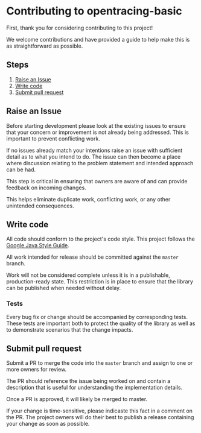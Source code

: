 # Contributing to opentracing-basic

First, thank you for considering contributing to this project!

We welcome contributions and have provided a guide to help make this is as straightforward as possible.

## Steps

1. [Raise an Issue](#raise-and-issue)
1. [Write code](#write-code)
1. [Submit pull request](#submit-pull-request)

## Raise an Issue

Before starting development please look at the existing issues to ensure that your concern or improvement
is not already being addressed.  This is important to prevent conflicting work.

If no issues already match your intentions raise an issue with sufficient detail as to what you
intend to do.  The issue can then become a place where discussion relating to the problem
statement and intended approach can be had.

This step is critical in ensuring that owners are aware of and can provide feedback on incoming changes.

This helps eliminate duplicate work, conflicting work, or any other unintended consequences.

## Write code

All code should conform to the project's code style.  This project follows the
[Google Java Style Guide](https://google.github.io/styleguide/javaguide.html).

All work intended for release should be committed against the `master` branch.

Work will not be considered complete unless it is in a publishable, production-ready
state.  This restriction is in place to ensure that the library can be published when
needed without delay.

### Tests

Every bug fix or change should be accompanied by corresponding tests.  These tests are
important both to protect the quality of the library as well as to demonstrate scenarios
that the change impacts.

## Submit pull request

Submit a PR  to merge the code into the `master` branch and assign to one or more
owners for review.

The PR should reference the issue being worked on and contain a description that is
useful for understanding the implementation details.

Once a PR is approved, it will likely be merged to master.

If your change is time-sensitive, please indicaste this fact in a comment on the
PR.  The project owners will do their best to publish a release containing your change
as soon as possible.

